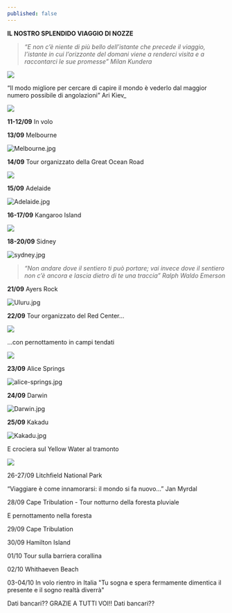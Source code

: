 ```yaml
---
published: false
---
```


**IL NOSTRO SPLENDIDO VIAGGIO DI NOZZE**

> _“E non c’è niente di più bello dell’istante che precede il viaggio, l’istante in cui l’orizzonte del domani viene a renderci visita e a raccontarci le sue promesse”
Milan Kundera_

![]({{site.baseurl}}/images/Foto%20ALe%20e%20Ale.jpg)

“Il modo migliore per cercare di capire il mondo è vederlo dal maggior numero possibile di angolazioni”
Ari Kiev_

![]({{site.baseurl}}/images/australia%20itinerario.png)
 
**11-12/09** In volo

**13/09** Melbourne

![Melbourne.jpg]({{site.baseurl}}/images/Melbourne.jpg)

**14/09** Tour organizzato della Great Ocean Road

![]({{site.baseurl}}/images/great%20ocean%20road.jpg)
 
**15/09** Adelaide

![Adelaide.jpg]({{site.baseurl}}/images/Adelaide.jpg)

**16-17/09** Kangaroo Island

![]({{site.baseurl}}/images/kangaroo%20island.jpg)
 
**18-20/09** Sidney

![sydney.jpg]({{site.baseurl}}/images/sydney.jpg)
 
> _“Non andare dove il sentiero ti può portare; vai invece dove il sentiero non c’è ancora e lascia dietro di te una traccia”
Ralph Waldo Emerson_

**21/09** Ayers Rock

![Uluru.jpg]({{site.baseurl}}/images/Uluru.jpg)

**22/09** Tour organizzato del Red Center… 

![]({{site.baseurl}}/images/jeep%20deserto.jpg)
 
…con pernottamento in campi tendati

![]({{site.baseurl}}/images/campi%20tendati%20red%20center.jpg)
 
**23/09** Alice Springs

![alice-springs.jpg]({{site.baseurl}}/images/alice-springs.jpg)

**24/09** Darwin

![Darwin.jpg]({{site.baseurl}}/images/Darwin.jpg)
 
**25/09** Kakadu

![Kakadu.jpg]({{site.baseurl}}/images/Kakadu.jpg)

E crociera sul Yellow Water al tramonto
 
![]({{site.baseurl}}/images/coccodrillo.jpg)





26-27/09 Litchfield National Park
 
“Viaggiare è come innamorarsi: il mondo si fa nuovo…”
Jan Myrdal

28/09 Cape Tribulation - Tour notturno della foresta pluviale
 
E pernottamento nella foresta
 
29/09 Cape Tribulation
 
30/09 Hamilton Island
 
01/10 Tour sulla barriera corallina
 
02/10 Whithaeven Beach
 
03-04/10 In volo rientro in Italia
"Tu sogna e spera fermamente
dimentica il presente
e il sogno realtà diverrà"

Dati bancari??
GRAZIE A TUTTI VOI!!
Dati bancari??


